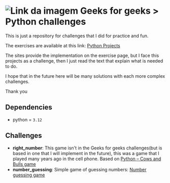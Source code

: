 # ![Link da imagem](https://media.geeksforgeeks.org/gfg-gg-logo.svg) Geeks for geeks > Python challenges

This is just a repository for challenges that I did for practice and fun.

The exercises are available at this link: [Python Projects](https://www.geeksforgeeks.org/python-projects-beginner-to-advanced/?ref=shm)

The sites provide the implementation on the exercise page, but I face this projects as a challenge, then I just read the text that explain what is needed to do.

I hope that in the future here will be many solutions with each more complex challenges.

Thank you

## Dependencies

* python = `3.12`

## Challenges

* **right_number**: This game isn't in the Geeks for geeks challenges(but is based in one that I will implement in the future), this was a game that I played many years ago in the cell phone. Based on [Python – Cows and Bulls game](https://www.geeksforgeeks.org/python-cows-and-bulls-game/)
* **number_guessing**: Simple game of guessing numbers: [Number guessing game](https://www.geeksforgeeks.org/number-guessing-game-in-python/)